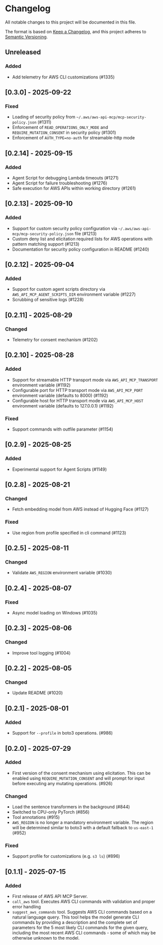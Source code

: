 # Changelog

All notable changes to this project will be documented in this file.

The format is based on [Keep a Changelog](https://keepachangelog.com/en/1.0.0/),
and this project adheres to [Semantic Versioning](https://semver.org/spec/v2.0.0.html).

## Unreleased

### Added

- Add telemetry for AWS CLI customizations (#1335)

## [0.3.0] - 2025-09-22

### Fixed

- Loading of security policy from `~/.aws/aws-api-mcp/mcp-security-policy.json` (#1311)
- Enforcement of `READ_OPERATIONS_ONLY_MODE` and `REQUIRE_MUTATION_CONSENT` in security policy (#1301)
- Enforcement of `AUTH_TYPE=no-auth` for streamable-http mode

## [0.2.14] - 2025-09-15

### Added

- Agent Script for debugging Lambda timeouts (#1271)
- Agent Script for failure troubleshooting (#1276)
- Safe execution for AWS APIs within working directory (#1261)

## [0.2.13] - 2025-09-10

### Added

- Support for custom security policy configuration via `~/.aws/aws-api-mcp/mcp-security-policy.json` file (#1213)
- Custom deny list and elicitation required lists for AWS operations with pattern matching support (#1213)
- Documentation for security policy configuration in README (#1240)

## [0.2.12] - 2025-09-04

### Added

- Support for custom agent scripts directory via `AWS_API_MCP_AGENT_SCRIPTS_DIR` environment variable (#1227)
- Scrubbing of sensitive logs (#1228)

## [0.2.11] - 2025-08-29

### Changed

- Telemetry for consent mechanism (#1202)

## [0.2.10] - 2025-08-28

### Added

- Support for streamable HTTP transport mode via `AWS_API_MCP_TRANSPORT` environment variable (#1192)
- Configurable port for HTTP transport mode via `AWS_API_MCP_PORT` environment variable (defaults to 8000) (#1192)
- Configurable host for HTTP transport mode via `AWS_API_MCP_HOST` environment variable (defaults to 127.0.0.1) (#1192)

### Fixed

- Support commands with outfile parameter (#1154)

## [0.2.9] - 2025-08-25

### Added

- Experimental support for Agent Scripts (#1149)

## [0.2.8] - 2025-08-21

### Changed

- Fetch embedding model from AWS instead of Hugging Face (#1127)

### Fixed

- Use region from profile specified in cli command (#1123)

## [0.2.5] - 2025-08-11

### Changed

- Validate `AWS_REGION` environment variable (#1030)

## [0.2.4] - 2025-08-07

### Fixed

- Async model loading on Windows (#1035)

## [0.2.3] - 2025-08-06

### Changed

- Improve tool logging (#1004)

## [0.2.2] - 2025-08-05

### Changed

- Update README (#1020)

## [0.2.1] - 2025-08-01

### Added

- Support for `--profile` in boto3 operations. (#986)

## [0.2.0] - 2025-07-29

### Added

- First version of the consent mechanism using elicitation. This can be enabled using `REQUIRE_MUTATION_CONSENT` and will prompt for input before executing any mutating operations. (#926)

### Changed

- Load the sentence transformers in the background (#844)
- Switched to CPU-only PyTorch (#856)
- Tool annotations (#915)
- `AWS_REGION` is no longer a mandatory environment variable. The region will be determined similar to boto3 with a default fallback to `us-east-1` (#952)

### Fixed

- Support profile for customizations (e.g. `s3 ls`) (#896)

## [0.1.1] - 2025-07-15

### Added

- First release of AWS API MCP Server.
- `call_aws` tool. Executes AWS CLI commands with validation and proper error handling
- `suggest_aws_commands` tool. Suggests AWS CLI commands based on a natural language query. This tool helps the model generate CLI commands by providing a description and the complete set of parameters for the 5 most likely CLI commands for the given query, including the most recent AWS CLI commands - some of which may be otherwise unknown to the model.
